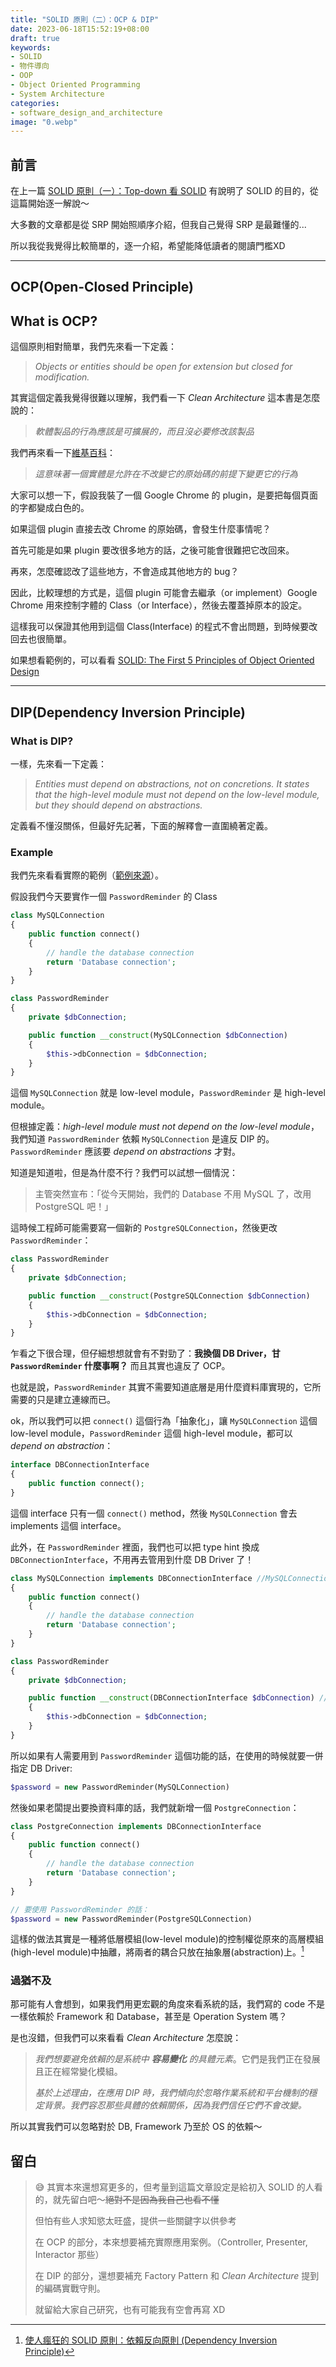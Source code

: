 ```yaml
---
title: "SOLID 原則（二）：OCP & DIP"
date: 2023-06-18T15:52:19+08:00
draft: true 
keywords:
- SOLID
- 物件導向
- OOP
- Object Oriented Programming
- System Architecture
categories:
- software_design_and_architecture
image: "0.webp"
---
```


## 前言

在上一篇 [SOLID 原則（一）：Top-down 看 SOLID](https://jyu1999.com/post/solid/) 有說明了 SOLID 的目的，從這篇開始逐一解說～

大多數的文章都是從 SRP 開始照順序介紹，但我自己覺得 SRP 是最難懂的...

所以我從我覺得比較簡單的，逐一介紹，希望能降低讀者的閱讀門檻XD

---

## OCP(Open-Closed Principle)

## What is OCP?

這個原則相對簡單，我們先來看一下定義：

> _Objects or entities should be open for extension but closed for modification._

其實這個定義我覺得很難以理解，我們看一下 _Clean Architecture_ 這本書是怎麼說的：

> _軟體製品的行為應該是可擴展的，而且沒必要修改該製品_

我們再來看一下[維基百科](https://zh.wikipedia.org/wiki/%E5%BC%80%E9%97%AD%E5%8E%9F%E5%88%99)：

> _這意味著一個實體是允許在不改變它的原始碼的前提下變更它的行為_

大家可以想一下，假設我裝了一個 Google Chrome 的 plugin，是要把每個頁面的字都變成白色的。

如果這個 plugin 直接去改 Chrome 的原始碼，會發生什麼事情呢？

首先可能是如果 plugin 要改很多地方的話，之後可能會很難把它改回來。

再來，怎麼確認改了這些地方，不會造成其他地方的 bug？

因此，比較理想的方式是，這個 plugin 可能會去繼承（or implement）Google Chrome 用來控制字體的 Class（or Interface），然後去覆蓋掉原本的設定。

這樣我可以保證其他用到這個 Class(Interface) 的程式不會出問題，到時候要改回去也很簡單。

如果想看範例的，可以看看 [SOLID: The First 5 Principles of Object Oriented Design](https://www.digitalocean.com/community/conceptual-articles/s-o-l-i-d-the-first-five-principles-of-object-oriented-design#open-closed-principle)


---


## DIP(Dependency Inversion Principle)

### What is DIP?

一樣，先來看一下定義：

> _Entities must depend on abstractions, not on concretions. It states that the high-level module must not depend on the low-level module, but they should depend on abstractions._

定義看不懂沒關係，但最好先記著，下面的解釋會一直圍繞著定義。

### Example

我們先來看看實際的範例（[範例來源](https://www.digitalocean.com/community/conceptual-articles/s-o-l-i-d-the-first-five-principles-of-object-oriented-design#dependency-inversion-principle)）。

假設我們今天要實作一個 `PasswordReminder` 的 Class 

```php
class MySQLConnection
{
    public function connect()
    {
        // handle the database connection
        return 'Database connection';
    }
}

class PasswordReminder
{
    private $dbConnection;

    public function __construct(MySQLConnection $dbConnection)
    {
        $this->dbConnection = $dbConnection;
    }
}
```

這個 `MySQLConnection` 就是 low-level module，`PasswordReminder` 是 high-level module。

但根據定義：_high-level module must not depend on the low-level module_，我們知道 `PasswordReminder` 依賴 `MySQLConnection` 是違反 DIP 的。`PasswordReminder` 應該要 _depend on abstractions_ 才對。

知道是知道啦，但是為什麼不行？我們可以試想一個情況：

> 主管突然宣布：「從今天開始，我們的 Database 不用 MySQL 了，改用 PostgreSQL 吧！」

這時候工程師可能需要寫一個新的 `PostgreSQLConnection`，然後更改 `PasswordReminder`：

```php
class PasswordReminder
{
    private $dbConnection;

    public function __construct(PostgreSQLConnection $dbConnection)
    {
        $this->dbConnection = $dbConnection;
    }
}
```

乍看之下很合理，但仔細想想就會有不對勁了：__我換個 DB Driver，甘 `PasswordReminder` 什麼事啊？__
而且其實也違反了 OCP。

也就是說，`PasswordReminder` 其實不需要知道底層是用什麼資料庫實現的，它所需要的只是建立連線而已。

ok，所以我們可以把 `connect()` 這個行為「抽象化」，讓 `MySQLConnection` 這個 low-level module，`PasswordReminder` 這個 high-level module，都可以 _depend on abstraction_：

```php
interface DBConnectionInterface
{
    public function connect();
}
```

這個 interface 只有一個 `connect()` method，然後 `MySQLConnection` 會去 implements 這個 interface。

此外，在 `PasswordReminder` 裡面，我們也可以把 type hint 換成 `DBConnectionInterface`，不用再去管用到什麼 DB Driver 了！

```php
class MySQLConnection implements DBConnectionInterface //MySQLConnection 去 implements 這個 interface
{
    public function connect()
    {
        // handle the database connection
        return 'Database connection';
    }
}

class PasswordReminder 
{
    private $dbConnection;

    public function __construct(DBConnectionInterface $dbConnection) //把 type hint 換成 DBConnectionInterface
    {
        $this->dbConnection = $dbConnection;
    }
}
```

所以如果有人需要用到 `PasswordReminder` 這個功能的話，在使用的時候就要一併指定 DB Driver:

```php
$password = new PasswordReminder(MySQLConnection)
```

然後如果老闆提出要換資料庫的話，我們就新增一個 `PostgreConnection`：

```php
class PostgreConnection implements DBConnectionInterface 
{
    public function connect()
    {
        // handle the database connection
        return 'Database connection';
    }
}

// 要使用 PasswordReminder 的話：
$password = new PasswordReminder(PostgreSQLConnection)
```

這樣的做法其實是一種將低層模組(low-level module)的控制權從原來的高層模組(high-level module)中抽離，將兩者的耦合只放在抽象層(abstraction)上。[^1]

[^1]: [使人瘋狂的 SOLID 原則：依賴反向原則 (Dependency Inversion Principle)](https://medium.com/@ChunYeung/%E4%BD%BF%E4%BA%BA%E7%98%8B%E7%8B%82%E7%9A%84-solid-%E5%8E%9F%E5%89%87-%E4%BE%9D%E8%B3%B4%E5%8F%8D%E5%90%91%E5%8E%9F%E5%89%87-dependency-inversion-principle-a74ca045d776)

### 過猶不及

那可能有人會想到，如果我們用更宏觀的角度來看系統的話，我們寫的 code 不是一樣依賴於 Framework 和 Database，甚至是 Operation System 嗎？

是也沒錯，但我們可以來看看 _Clean Architecture_ 怎麼說：

> _我們想要避免依賴的是系統中 **容易變化** 的具體元素_。它們是我們正在發展且正在經常變化模組。
> 
> _基於上述理由，在應用 DIP 時，我們傾向於忽略作業系統和平台機制的穩定背景。我們容忍那些具體的依賴關係，因為我們信任它們不會改變。_

所以其實我們可以忽略對於 DB, Framework 乃至於 OS 的依賴～

## 留白

> 😅
> 其實本來還想寫更多的，但考量到這篇文章設定是給初入 SOLID 的人看的，就先留白吧～~~絕對不是因為我自己也看不懂~~
> 
> 但怕有些人求知慾太旺盛，提供一些關鍵字以供參考
> 
> 在 OCP 的部分，本來想要補充實際應用案例。（Controller, Presenter, Interactor 那些）
> 
> 在 DIP 的部分，還想要補充 Factory Pattern 和 _Clean Architecture_ 提到的編碼實戰守則。
> 
> 就留給大家自己研究，也有可能我有空會再寫 XD 


